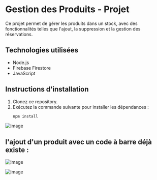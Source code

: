 # Gestion des Produits - Projet

Ce projet permet de gérer les produits dans un stock, avec des fonctionnalités telles que l'ajout, la suppression et la gestion des réservations.

## Technologies utilisées
- Node.js
- Firebase Firestore
- JavaScript

## Instructions d'installation

1. Clonez ce repository.
2. Exécutez la commande suivante pour installer les dépendances :
   ```bash
   npm install

![image](https://github.com/user-attachments/assets/647e6977-970a-4d05-a075-64564ed0370a)


## l'ajout d'un produit avec un code à barre déjà existe :

![image](https://github.com/user-attachments/assets/f999fd23-b650-4981-832c-306243f3f4fa)


![image](https://github.com/user-attachments/assets/3bdcf120-e8ab-41bd-9640-5a9a0f671979)


